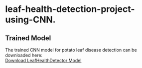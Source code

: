 # leaf-health-detection-project-using-CNN.

## Trained Model

The trained CNN model for potato leaf disease detection can be downloaded here:  
[Download LeafHealthDetector Model](https://drive.google.com/drive/folders/1oU8pzHoboLSOOS3Xn4EvHg2_Voi71a8k?usp=sharing)

